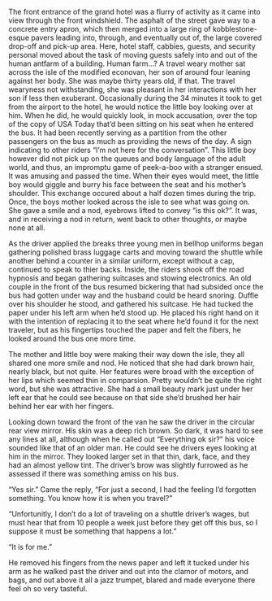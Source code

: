The front entrance of the grand hotel was a flurry of activity as it came into view through the front windshield. The asphalt of the street gave way to a concrete entry apron, which then merged into a large ring of kobblestone-esque pavers leading into, through, and eventually out of, the large covered drop-off and pick-up area.  Here, hotel staff, cabbies, guests, and security personal moved about the task of moving guests safely into and out of the human antfarm of a building.  Human farm...?   A travel weary mother sat across the isle of the modified econovan, her son of around four leaning against her body.  She was maybe thirty years old, if that.  The travel wearyness not withstanding, she was pleasant in her interactions with her son if less then exuberant.    Occasionally during the 34 minutes it took to get from the airport to the hotel, he would notice the little boy looking over at him. When he did, he would quickly look, in mock accusation, over the top of the copy of USA Today that’d been sitting on his seat when he entered the bus.  It had been recently serving as a partition from the other passengers on the bus as much as providing the news of the day. A sign indicating to other riders “I’m not here for the conversation”. This little boy however did not pick up on the queues and body language of the adult world, and thus, an impromptu game of peek-a-boo with a stranger ensued. It was amusing and passed the time.  When their eyes would meet, the little boy would giggle and burry his face between the seat and his mother’s shoulder. This exchange occured about a half dozen times during the trip. Once, the boys mother looked across the isle to see what was going on. She gave a smile and a nod, eyebrows lifted to convey “is this ok?”. It was, and in receiving a nod in return, went back to other thoughts, or maybe none at all.

As the driver applied the breaks three young men in bellhop uniforms began gathering polished brass luggage carts and moving toward the shuttle while another behind a counter in a similar uniform, except without a cap, continued to speak to thier backs. Inside, the riders shook off the road hypnosis and began gathering suitcases and stowing electronics. An old couple in the front of the bus resumed bickering that had subsided once the bus had gotten under way and the husband could be heard snoring. Duffle over his shoulder he stood, and gathered his suitcase. He had tucked the paper under his left arm when he’d stood up. He placed his right hand on it with the intention of replacing it to the seat where he’d found it for the next traveler, but as his fingertips touched the paper and felt the fibers, he looked around the bus one more time.

The mother and little boy were making their way down the isle, they all shared one more smile and nod. He noticed that she had dark brown hair, nearly black, but not quite. Her features were broad with the exception of her lips which seemed thin in comparsion. Pretty wouldn’t be quite the right word, but she was attractive. She had a small beauty mark just under her left ear that he could see because on that side she’d brushed her hair behind her ear with her fingers.

Looking down toward the front of the van he saw the driver in the circular rear view mirror. His skin was a deep rich brown. So dark, it was hard to see any lines at all, although when he called out “Everything ok sir?” his voice sounded like that of an older man. He could see he drivers eyes looking at him in the mirror. They looked larger set in that thin, dark, face, and they had an almost yellow tint. The driver’s brow was slightly furrowed as he assessed if there was something amiss on his bus.

“Yes sir.” Came the reply, “For just a second, I had the feeling I’d forgotten something. You know how it is when you travel?”

“Unfortunitly, I don’t do a lot of traveling on a shuttle driver’s wages, but must hear that from 10 people a week just before they get off this bus, so I suppose it must be something that happens a lot.”

“It is for me.”

He removed his fingers from the news paper and left it tucked under his arm as he walked past the driver and out into the clamor of motors, and bags, and out above it all a jazz trumpet, blared and made everyone there feel oh so very tasteful.

